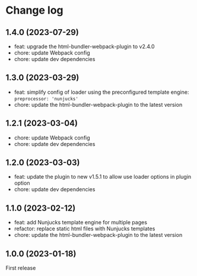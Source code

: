 # Change log

## 1.4.0 (2023-07-29)
- feat: upgrade the html-bundler-webpack-plugin to v2.4.0
- chore: update Webpack config
- chore: update dev dependencies

## 1.3.0 (2023-03-29)
- feat: simplify config of loader using the preconfigured template engine: `preprocessor: 'nunjucks'`
- chore: update the html-bundler-webpack-plugin to the latest version

## 1.2.1 (2023-03-04)
- chore: update Webpack config
- chore: update dev dependencies

## 1.2.0 (2023-03-03)
- feat: update the plugin to new v1.5.1 to allow use loader options in plugin option
- chore: update dev dependencies

## 1.1.0 (2023-02-12)
- feat: add Nunjucks template engine for multiple pages
- refactor: replace static html files with Nunjucks templates
- chore: update the html-bundler-webpack-plugin to the latest version

## 1.0.0 (2023-01-18)
First release
